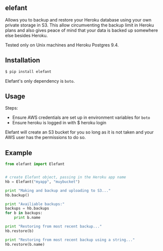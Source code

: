 elefant
---

Allows you to backup and restore your Heroku database using your own private storage in S3. This allow circumventing the backup limit in Heroku plans and also gives peace of mind that your data is backed up somewhere else besides Heroku.

Tested only on Unix machines and Heroku Postgres 9.4.

## Installation

```bash
$ pip install elefant
```

Elefant's only dependency is `boto`.

## Usage

Steps:

* Ensure AWS credentials are set up in environment variables for `boto`
* Ensure heroku is logged in with $ heroku login

Elefant will create an S3 bucket for you so long as it is not taken and your AWS user has the permissions to do so.

## Example 

```python
from elefant import Elefant


# create Elefant object, passing in the Heroku app name
hb = Elefant("myapp", "muybucket")

print "Making and backup and uploading to S3..."
hb.backup() 

print "Availiable backups:"
backups = hb.backups 
for b in backups: 
	print b.name

print "Restoring from most recent backup..."
hb.restore(b) 

print "Restoring from most recent backup using a string..."
hb.restore(b.name)
```